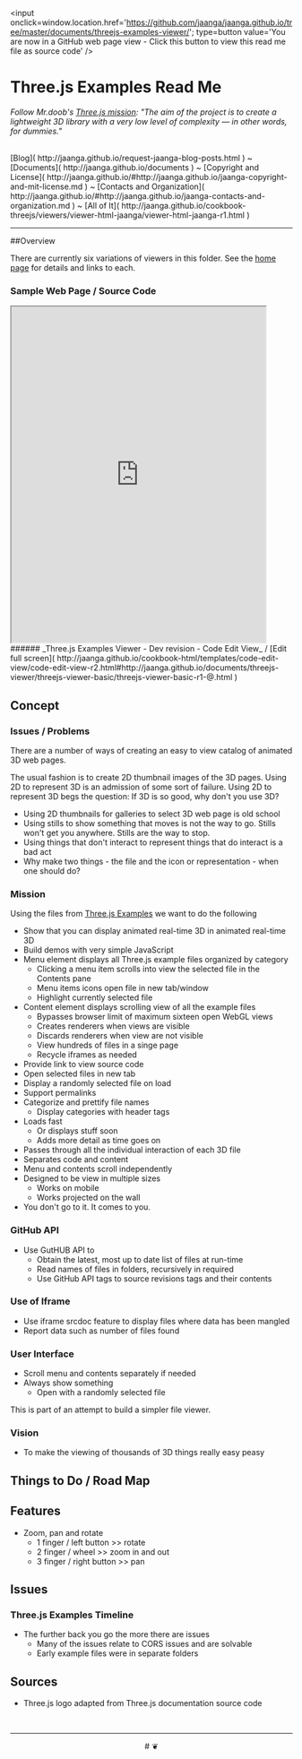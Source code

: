 <span id=topp style=display:none; >[You are now in a GitHub source code view - click this link to view this read me file as a web page]( http://jaanga.github.io/documents/threejs-examples-viewer/ "View file as a web page." ) </span>
<input onclick=window.location.href='https://github.com/jaanga/jaanga.github.io/tree/master/documents/threejs-examples-viewer/'; type=button value='You are now in a GitHub web page view - Click this button to view this read me file as source code' />


Three.js Examples Read Me
===


_Follow Mr.doob's [Three.js mission]( https://github.com/mrdoob/three.js/blob/master/README.md ): "The aim of the project is to create a lightweight 3D library with a very low level of complexity — in other words, for dummies."_

<br>
[Blog]( http://jaanga.github.io/request-jaanga-blog-posts.html )
~ [Documents]( http://jaanga.github.io/documents ) 
~ [Copyright and License]( http://jaanga.github.io/#http://jaanga.github.io/jaanga-copyright-and-mit-license.md ) 
~ [Contacts and Organization]( http://jaanga.github.io/#http://jaanga.github.io/jaanga-contacts-and-organization.md ) 
~ [All of It]( http://jaanga.github.io/cookbook-threejs/viewers/viewer-html-jaanga/viewer-html-jaanga-r1.html ) 

***



##Overview

There are currently six variations of viewers in this folder. See the [home page]( http://jaanga.github.io/documents/threejs-examples/ ) 
for details and links to each.

<!--
### [Three.js Examples Rover - Full Screen - Dev]( http://jaanga.github.io/documents/threejs-examples/threejs-examples-rover/dev/index.html )

* Tries to break new ground with the user experience of viewing Three.js example files


### [Three.js Examples Viewer - Full Screen - Dev]( http://jaanga.github.io/documents/threejs-examples/threejs-examples-viewer/dev/index.html )

* Tracks closely the features in [Three.js Examples]( http://mrdoob.github.io/three.js/examples/ )
	* But does load a random example on load
-->


### Sample Web Page / Source Code

<iframe class=ifr src=http://jaanga.github.io/cookbook-html/templates/code-edit-view/code-edit-view-r2.html#http://jaanga.github.io/documents/threejs-viewer/threejs-viewer-basic/threejs-viewer-basic-r1-@.html width=90% height=600px ></iframe>  
###### _Three.js Examples Viewer - Dev revision - Code Edit View_ /  [Edit full screen]( http://jaanga.github.io/cookbook-html/templates/code-edit-view/code-edit-view-r2.html#http://jaanga.github.io/documents/threejs-viewer/threejs-viewer-basic/threejs-viewer-basic-r1-@.html )


## Concept

### Issues / Problems
<!--

The general format is an adaptation of the ideas developed in Alexander's _et al_ [A Pattern Language]( https://books.google.com/books?id=hwAHmktpk5IC&pg=PR10#v=onepage&q&f=false ) - as sammarized on page 10.

Each pattern describes a problem which occurs over and over again in our environment, and then describes the core of the solution to that problem, in such a way that you can use this solution a million times over, without ever doing it the same way twice.

patterns are descriptions of common problems and proposal for the solutions that can be used repeatedly every time the problem is encountered and producing an different outcome.

-->

There are a number of ways of creating an easy to view catalog of animated 3D web pages.

The usual fashion is to create 2D thumbnail images of the 3D pages. Using 2D to represent 3D is an admission of some sort of failure.
Using 2D to represent 3D begs the question: If 3D is so good, why don't you use 3D?

* Using 2D thumbnails for galleries to select 3D web page is old school
* Using stills to show something that moves is not the way to go. Stills won't get you anywhere. Stills are the way to stop.
* Using things that don't interact to represent things that do interact is a bad act
* Why make two things - the file and the icon or representation - when one should do?

### Mission
<!-- a statement of a rationale, applicable now as well as in the future -->

Using the files from [Three.js Examples]( http://mrdoob.github.io/three.js/examples/ ) we want to do the following

* Show that you can display animated real-time 3D in animated real-time 3D
* Build demos with very simple JavaScript
* Menu element displays all Three.js example files organized by category
	* Clicking a menu item scrolls into view the selected file in the Contents pane
	* Menu items icons open file in new tab/window
	* Highlight currently selected file
* Content element displays scrolling view of all the example files
	* Bypasses browser limit of maximum sixteen open WebGL views
	* Creates renderers when views are visible
	* Discards renderers when view are not visible
	* View hundreds of files in a singe page
	* Recycle iframes as needed
* Provide link to view source code
* Open selected files in new tab
* Display a randomly selected file on load
* Support permalinks
* Categorize and prettify file names
	* Display categories with header tags
* Loads fast
	* Or displays stuff soon
	* Adds more detail as time goes on
* Passes through all the individual interaction of each 3D file
* Separates code and content
* Menu and contents scroll independently
* Designed to be view in multiple sizes
	* Works on mobile
	* Works projected on the wall
* You don't go to it. It comes to you.

### GitHub API

* Use GutHUB API to
	* Obtain the latest, most up to date list of files at run-time
	* Read names of files in folders, recursively in required
	* Use GitHub API tags to source revisions tags and their contents


### Use of Iframe

* Use iframe srcdoc feature to display files where data has been mangled
* Report data such as number of files found

### User Interface

* Scroll menu and contents separately if needed
* Always show something
	* Open with a randomly selected file

This is part of an attempt to build a simpler file viewer.


<!--
The second message is a bit more complicated. 

Don't go there and come back, go there and come back. Make the 'there' come to you.

The first statement refers to a list of hyperlinks whee in order to see of the referenced pages you must click the link. go to that page, 
then click on the return button, do back to the original page and then click on the next hyperlink
-->

### Vision
<!--  a descriptive picture of a desired future state -->

* To make the viewing of thousands of 3D things really easy peasy

## Things to Do / Road Map


## Features

* Zoom, pan and rotate
	* 1 finger / left button >> rotate
	* 2 finger / wheel >> zoom in and out
	* 3 finger / right button >> pan


## Issues

### Three.js Examples Timeline

* The further back you go the more there are issues
	* Many of the issues relate to CORS issues and are solvable
	* Early example files were in separate folders

## Sources

* Three.js logo adapted from Three.js documentation source code

<br>

***

<center title="dingbat" >
# <a href=javascript:topp.scrollIntoView(); style=text-decoration:none; > ❦ </a>
</center>

